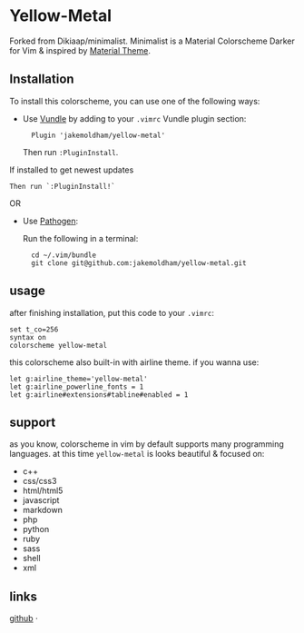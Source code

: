 # Yellow-Metal
Forked from Dikiaap/minimalist.
Minimalist is a Material Colorscheme Darker for Vim & inspired by 
[Material Theme](https://github.com/equinusocio/material-theme).

## Installation

To install this colorscheme, you can use one of the following ways:

- Use [Vundle](https://github.com/VundleVim/Vundle.vim#quick-start) by adding 
to your `.vimrc` Vundle plugin section:

        Plugin 'jakemoldham/yellow-metal'

    Then run `:PluginInstall`.

If installed to get newest updates

    Then run `:PluginInstall!`

OR

- Use [Pathogen](https://github.com/tpope/vim-pathogen#installation):

    Run the following in a terminal:   

        cd ~/.vim/bundle
        git clone git@github.com:jakemoldham/yellow-metal.git

## usage

after finishing installation, put this code to your `.vimrc`:

    set t_co=256
    syntax on
    colorscheme yellow-metal

this colorscheme also built-in with airline theme. if you wanna use:

    let g:airline_theme='yellow-metal'
    let g:airline_powerline_fonts = 1
    let g:airline#extensions#tabline#enabled = 1

## support

as you know, colorscheme in vim by default supports many programming languages.
at this time `yellow-metal` is looks beautiful & focused on:

* c++
* css/css3
* html/html5
* javascript
* markdown
* php
* python
* ruby
* sass
* shell
* xml

## links

[github](git@github.com:jakemoldham/yellow-metal.git) ·
